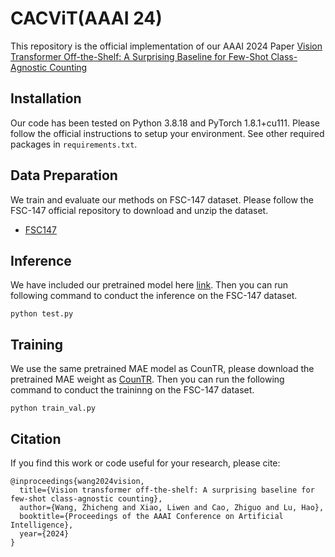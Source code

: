# CACViT(AAAI 24)
This repository is the official implementation of our AAAI 2024 Paper [Vision Transformer Off-the-Shelf: A Surprising Baseline for Few-Shot Class-Agnostic Counting](https://ojs.aaai.org/index.php/AAAI/article/view/28396)

## Installation
Our code has been tested on Python 3.8.18 and PyTorch 1.8.1+cu111. Please follow the official instructions to setup your environment. See other required packages in `requirements.txt`.

## Data Preparation
We train and evaluate our methods on FSC-147 dataset. Please follow the FSC-147 official repository to download and unzip the dataset.

* [FSC147](https://github.com/cvlab-stonybrook/LearningToCountEverything)

## Inference
We have included our pretrained model here [link](https://pan.baidu.com/s/1VUF3WBXbUvGsSQj9lG7tLQ?pwd=4nca). Then you can run following command to conduct the inference on the FSC-147 dataset. 

```
python test.py
```

## Training
We use the same pretrained MAE model as CounTR, please download the pretrained MAE weight as [CounTR](https://github.com/Verg-Avesta/CounTR). Then you can run the following command to conduct the traininng on the FSC-147 dataset.

```
python train_val.py
```

## Citation
If you find this work or code useful for your research, please cite:

```
@inproceedings{wang2024vision,
  title={Vision transformer off-the-shelf: A surprising baseline for few-shot class-agnostic counting},
  author={Wang, Zhicheng and Xiao, Liwen and Cao, Zhiguo and Lu, Hao},
  booktitle={Proceedings of the AAAI Conference on Artificial Intelligence},
  year={2024}
}
```

